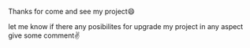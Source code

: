 Thanks for come and see my project😄

let me know if there any posibilites for upgrade my project in any aspect
give some comment✌
